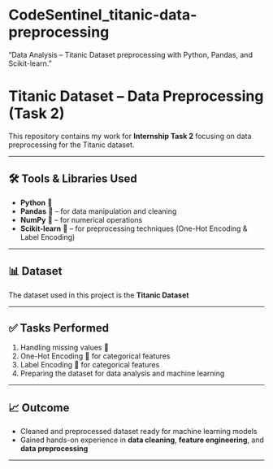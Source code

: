 # CodeSentinel_titanic-data-preprocessing
“Data Analysis – Titanic Dataset preprocessing with Python, Pandas, and Scikit-learn.”
# Titanic Dataset – Data Preprocessing (Task 2)

This repository contains my work for **Internship Task 2**  focusing on data preprocessing for the Titanic dataset.

---

## 🛠 Tools & Libraries Used
- **Python** 🐍  
- **Pandas** 🐼 – for data manipulation and cleaning  
- **NumPy** 🔢 – for numerical operations  
- **Scikit-learn** 🔧 – for preprocessing techniques (One-Hot Encoding & Label Encoding)  

---

## 📊 Dataset
The dataset used in this project is the **Titanic Dataset**

---

## ✅ Tasks Performed
1. Handling missing values 🧹  
2. One-Hot Encoding 🔢 for categorical features  
3. Label Encoding 🎯 for categorical features  
4. Preparing the dataset for data analysis and machine learning  

---

## 📈 Outcome
- Cleaned and preprocessed dataset ready for machine learning models  
- Gained hands-on experience in **data cleaning**, **feature engineering**, and **data preprocessing**  

---


